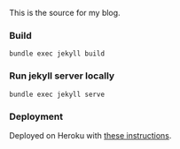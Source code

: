 This is the source for my blog.

### Build

    bundle exec jekyll build

### Run jekyll server locally

    bundle exec jekyll serve

### Deployment

Deployed on Heroku with [these instructions](http://jbhannah.net/blog/2013/01/16/jekyll-on-heroku-without-rack-jekyll-or-custom-buildpacks.html).
